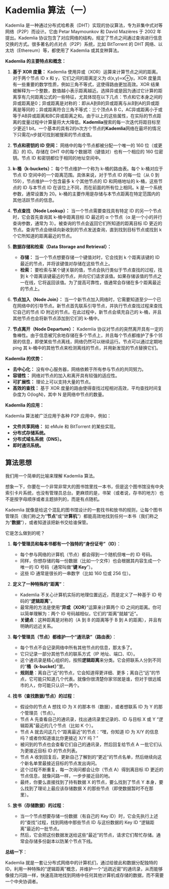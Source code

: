 # Kademlia 算法（一）


Kademlia 是一种通过分布式哈希表（DHT）实现的协议算法，专为非集中式对等网络（P2P）而设计。它由 Petar Maymounkov 和 David Mazières 于 2002 年提出。Kademlia 协议包含了对应网络的结构，规定了节点之间通过查询进行信息交换的方式。很多著名的点对点（P2P）系统，比如 BitTorrent 的 DHT 网络、以太坊（Ethereum）等，都使用了 Kademlia 或其变种算法。

**Kademlia 的主要特点和概念：**

1. **基于 XOR 度量：** Kademlia 使用异或（XOR）运算来计算节点之间的距离。对于两个节点 ID x 和 y，它们之间的距离定义为 d(x,y)=x⊕y。XOR 度量具有一些重要的数学性质，例如三角不等式，这使得路由更加高效。XOR 结果被解释为一个整数，数值越小表示距离越近。选择异或是因为通过它计算的距离享有几何距离公式的一些特征，尤其体现在以下几点：节点和它本身之间的异或距离是0；异或距离是对称的：即从A到B的异或距离与从B到A的异或距离是等同的；异或距离符合三角不等式：三个顶点A B C，AC异或距离小于或等于AB异或距离和BC异或距离之和。由于以上的这些属性，在实际的节点距离的度量过程中计算量将大大降低。**Kademlia**搜索的每一次迭代将距目标至少更近1 bit。一个基本的具有2的n次方个节点的**Kademlia**网络在最坏的情况下只需花n步就可找到被搜索的节点或值。

    
2. **节点和密钥的 ID 空间：** 网络中的每个节点都被分配一个唯一的 160 位（或更高）的 ID。存储在 DHT 中的每个数据项（键值对）也有一个相应的 160 位密钥。节点 ID 和密钥都位于相同的地址空间中。
    
3. **k-桶（k-buckets）：** 每个节点维护一个称为 k-桶的路由表。每个 k-桶对应于节点 ID 空间中的一个距离范围。具体来说，对于节点 ID 的每一位（从 0 到 159），节点维护一个包含最多 k 个其他节点的 ID 和网络地址的 k-桶，这些节点的 ID 与本节点 ID 在该位上不同，而在前面的所有位上相同。k 是一个系统参数，通常设置为 20。k-桶的主要作用是存储与本节点距离在特定范围内的其他活跃节点的信息。
    
4. **节点查找（Node Lookup）：** 当一个节点需要查找具有特定 ID 的另一个节点时，它会首先查询其 k-桶中距离目标 ID 最近的 α 个节点（α 是一个小的并行查询参数，通常为 3）。被查询的节点会返回它们所知道的距离目标 ID 更近的节点。查询节点会继续向新收到的节点发送查询，直到找到目标节点或找到 k 个它所知道的距离最近的节点。
    
5. **数据存储和检索（Data Storage and Retrieval）：**
    
    - **存储：** 当一个节点想要存储一个键值对时，它会找到 k 个距离该键的 ID 最近的节点，并将该键值对存储在这些节点上。
    - **检索：** 要检索与某个键关联的值，节点会执行类似于节点查找的过程，找到 k 个距离该键最近的节点，并向它们请求该值。如果存储该值的节点之一在线，它将返回该值。为了提高可靠性，值通常会存储在多个距离最近的节点上。
6. **节点加入（Node Join）：** 当一个新节点加入网络时，它需要知道至少一个已在网络中的引导节点。新节点首先联系引导节点，并执行节点查找过程来查找它自己的节点 ID 附近的节点。在此过程中，新节点会填充自己的 k-桶，并且其他节点也会将新节点添加到它们的 k-桶中。
    
7. **节点离开（Node Departure）：** Kademlia 协议对节点的突然离开具有一定的鲁棒性。由于信息被冗余地存储在多个节点上，并且每个节点都维护了多个邻居的信息，即使某些节点离线，网络仍然可以继续运行。节点可以通过定期地 ping 其 k-桶中的其他节点来检测离线的节点，并用新发现的节点替换它们。
    

**Kademlia 的优势：**

- **去中心化：** 没有中心服务器，网络依赖于所有参与节点的共同努力。
- **容错性：** 网络对节点的加入和离开具有较强的适应性。
- **可扩展性：** 理论上可以支持大量的节点。
- **高效的查找：** 基于 XOR 度量的路由使得查找过程相对高效，平均查找时间复杂度为 O(logN)，其中 N 是网络中节点的数量。

**Kademlia 的应用：**

Kademlia 算法被广泛应用于各种 P2P 应用中，例如：

- **文件共享网络：** 如 eMule 和 BitTorrent 的某些实现。
- **分布式存储系统。**
- **分布式域名系统（DNS）。**
- **即时通讯系统。**


## 算法思想

我们用一个简单的比喻来理解 Kademlia 算法。

想象一下，你要在一个非常非常大的图书馆里找一本书，但是这个图书馆没有中央索引卡片系统，也没有管理员总台。更麻烦的是，书架（或者说，存书的地方）也不是按字母顺序或者主题排列的，而是有点随机。

Kademlia 就像是给这个混乱的图书馆设计的一套找书和放书的规则，让每个图书管理员（我们称之为“**节点**”或“**计算机**”）都能高效地找到任何一本书（我们称之为“**数据**”），或者知道该把新书交给谁保管。

它是怎么做到的呢？

1. **每个管理员和每本书都有一个独特的“身份证号”（ID）**：
    
    - 每个参与网络的计算机（节点）都会得到一个随机但唯一的 ID 号码。
    - 同样，你想存储的每一份数据（比如一个文件）也会根据其内容生成一个唯一的 ID 号码（通常叫做“**键 Key**”）。
    - 这些 ID 通常是很长的一串数字（比如 160 位或 256 位）。
2. **定义了一种特殊的“距离”**：
    
    - Kademlia 不关心计算机实际的地理位置远近，而是定义了一种基于 ID 号码的“**逻辑距离**”。
    - 最常用的方法是使用“**异或（XOR）**”运算来计算两个 ID 之间的距离。你可以简单理解为：两个 ID 号码越相似，它们的“距离”就越“近”。
    - **关键点**：这种距离是对称的（A 到 B 的距离等于 B 到 A 的距离），并且有明确的远近关系。
3. **每个管理员（节点）都维护一个“通讯录”（路由表）**：
    
    - 每个节点不会记录网络中所有其他节点的信息，那太多了。
    - 它只记录一部分其他节点的联系方式（IP 地址、端口、ID）。
    - 这个通讯录是精心组织的，按照**逻辑距离**来分类。它会把联系人分到不同的“**桶（k-bucket）**”里。
    - **规则是**：离自己“近”的节点，它会知道得更详细、更多；离自己“远”的节点，它可能只知道几个代表。就像你很清楚你家邻居是谁，但对于很远城市的人，你可能只认识一两个。
4. **找书（查找数据/节点）的过程**：
    
    - 假设你的节点 A 想找 ID 为 X 的那本书（数据），或者想联系 ID 为 Y 的那个管理员（节点）。
    - 节点 A 先查看自己的通讯录，找出通讯录里记录的、ID 与目标 X 或 Y “逻辑距离”最近的几个节点（比如 K 个）。
    - 节点 A 就去问这几个“距离最近”的节点：“嘿，你知道 ID 为 X/Y 的信息吗？或者你知道谁比你更接近 X/Y 吗？”
    - 被问到的节点也会查看它们自己的通讯录，然后回复给节点 A 一批它们认为更接近目标 ID 的节点列表。
    - 节点 A 收到回复后，更新自己了解到的“更近”的节点名单，然后继续向这个新名单里最接近目标的节点发出询问。
    - 这个过程不断重复，每一次询问都会让你（节点 A）得到离目标 ID 更近的节点信息，就像问路一样，一步步接近目的地。
    - 最终，你要么直接找到了持有数据 X 的节点，要么找到了节点 Y 本身，要么找到了理论上最应该存储数据 X 的那些节点（即使数据暂时不在那里）。
5. **放书（存储数据）的过程**：
    
    - 当一个节点想要存储一份数据（有自己的 Key ID）时，它会先执行上述的“查找”过程，找到网络中那些节点 ID 与这份数据的 Key ID “逻辑距离”最近的一批节点。
    - 然后，它会把这份数据发送给这些“最近”的节点，请求它们帮忙存储。通常会存储多份副本以防某个节点下线。


**总结一下**：

Kademlia 就是一套让分布式网络中的计算机们，通过给彼此和数据分配独特的 ID，利用一种特殊的“逻辑距离”概念，并维护一个“远疏近密”的通讯录，从而能够像接力问路一样，快速高效地找到网络中任何其他计算机或存储的数据，而不需要一个中央协调者。



